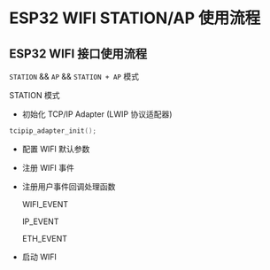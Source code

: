 # ESP32 WIFI STATION/AP 使用流程

## ESP32 WIFI 接口使用流程

`STATION` && `AP` && `STATION + AP` 模式

STATION 模式

- 初始化 TCP/IP Adapter (LWIP 协议适配器)

```c
tcipip_adapter_init();
```

- 配置 WIFI 默认参数

- 注册 WIFI 事件

- 注册用户事件回调处理函数

    WIFI_EVENT

    IP_EVENT

    ETH_EVENT

- 启动 WIFI
